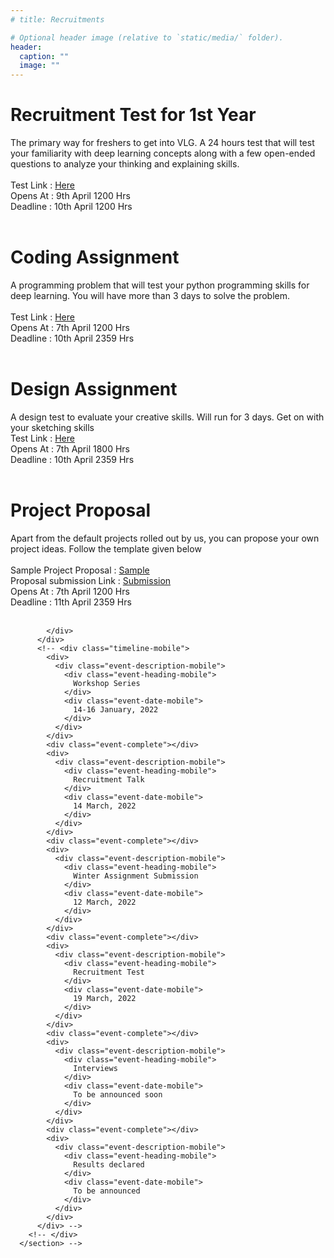 ```yaml
---
# title: Recruitments

# Optional header image (relative to `static/media/` folder).
header:
  caption: ""
  image: ""
---
```


<!-- VLG goes recruiting for its core members and designers! Become a part of VLG by opting for any of the following 4 ways and get shortlisted for an interview -->

<h1 class="main-page-heading">
  <div class="heading-background-box"></div>
  <div class="heading-text">Recruitment Test for 1st Year</div>
</h1>
<div class="heading-information">
The primary way for freshers to get into VLG. A 24 hours test that will test your familiarity with deep learning concepts along with a few open-ended questions to analyze your thinking and explaining skills.  <br>
  <br>
  Test Link : <a href="https://forms.gle/JB8f1GrAQYiGYCkq6"> Here </a> <br>
  Opens At : 9th April 1200 Hrs  <br>
  Deadline : 10th April 1200 Hrs <br>
  <br>
</div>

<h1 class="main-page-heading">
  <div class="heading-background-box"></div>
  <div class="heading-text">Coding Assignment</div>
</h1>
<div class="heading-information">
  A programming problem that will test your python programming skills for deep learning. You will have more than 3 days to solve the problem. <br>
  <br>
  Test Link : <a href="https://docs.google.com/forms/d/e/1FAIpQLSd0P3jQQzemOPH0rBoQm5zB_sPzzlMyJCU9vABatiFKcuZdbA/viewform?usp=sf_link"> Here </a> <br>
  Opens At : 7th April 1200 Hrs  <br>
  Deadline : 10th April 2359 Hrs<br>
  <br>
</div>

<h1 class="main-page-heading">
  <div class="heading-background-box"></div>
  <div class="heading-text">Design Assignment</div>
</h1>
<div class="heading-information">
  A design test to evaluate your creative skills. Will run for 3 days. Get on with your sketching skills
  <br>
  Test Link : <a href="https://forms.gle/RPAGj8FVLYhBMy1WA"> Here </a> <br>
  Opens At : 7th April 1800 Hrs  <br>
  Deadline : 10th April 2359 Hrs<br>
  <br>
</div>

<h1 class="main-page-heading">
  <div class="heading-background-box"></div>
  <div class="heading-text">Project Proposal</div>
</h1>
<div class="heading-information">
 Apart from the default projects rolled out by us, you can propose your own project ideas. Follow the template given below
  <br>
  <br>
  Sample Project Proposal : <a href="https://docs.google.com/document/d/1c8umN4iTmRraNAA2luqa0Ea-i9b70twTgdQI-i98KMk">Sample</a><br>
  Proposal submission Link : <a href="https://forms.gle/uuxtLEeLdm2qDguv9">Submission</a> <br>
  Opens At : 7th April 1200 Hrs  <br>
  Deadline : 11th April 2359 Hrs<br>
  <br>
</div>

<!-- ----------------------- TimeLine -------------------------------- -->

<!-- <section class="timeline-container">
        <div class="site-container">
          <h1 class="main-page-heading timeline-heading">
            <div class="heading-background-box"></div>
            <div class="heading-text">TIMELINE</div>
          </h1>
          <div class="timeline-desktop">
            <div class="upper-events">
              <div class="upper-event" event="0">
                <div class="event-illustration">
                  <img src="A4%20-%2017.png" />
                </div>
                <div class="event-description">
                  <div class="event-heading">
                    Written Test
                  </div>
                  <div class="event-date">
                    8 April 6:00 PM - 8 April 11:59 PM
                  </div>
                </div>
              </div>
              <div class="upper-event" event="2">
                <div class="event-illustration">
                  <img src="A4%20-%2018.png" />
                </div>
                <div class="event-description">
                  <div class="event-heading">
                    Coding Assignment
                  </div>
                  <div class="event-date">
                    7 April - 10 April 11:59 PM
                  </div>
                </div>
              </div>
              <div class="upper-event" event="4">
                <div class="event-illustration">
                  <img src="interview.png" />
                </div>
                <div class="event-description">
                  <div class="event-heading">
                    Interviews
                  </div>
                  <div class="event-date">
                    To be announced soon
                  </div>
                </div>
              </div>
            </div>
            <div class="middle-line">
              <div class="compeleted"></div>
              <div class="left"></div>
            </div>
            <div class="lower-events">
              <div class="lower-event" event="1">
                <div class="event-illustration">
                  <img src="A4%20-%2019.png" />
                </div>
                <div class="event-description">
                  <div class="event-heading">
                    Design Test
                  </div>
                  <div class="event-date">
                    7 April 18:00 PM : 10 April 11:59 PM
                  </div>
                </div>
              </div>
              <div class="lower-event" event="3">
                <div class="event-illustration">
                  <img src="A4%20-%2016.png" />
                </div>
                <div class="event-description">
                  <div class="event-heading">
                    Project Proposal
                  </div>
                  <div class="event-date">
                    7 April 18:00 PM : 11 April 11:59 PM
                  </div>
                </div>
              </div> -->
<!--               <div class="lower-event" event="5">
                <div class="event-illustration">
                  <img src="/assets/event_icons/4_done.png" />
                </div>
                <div class="event-description">
                  <div class="event-heading">
                    Results Declared
                  </div>
                  <div class="event-date">
                    To be announced soon
                  </div>
                </div>
              </div> -->
            </div>
          </div>
          <!-- <div class="timeline-mobile">
            <div>
              <div class="event-description-mobile">
                <div class="event-heading-mobile">
                  Workshop Series
                </div>
                <div class="event-date-mobile">
                  14-16 January, 2022
                </div>
              </div>
            </div>
            <div class="event-complete"></div>
            <div>
              <div class="event-description-mobile">
                <div class="event-heading-mobile">
                  Recruitment Talk
                </div>
                <div class="event-date-mobile">
                  14 March, 2022
                </div>
              </div>
            </div>
            <div class="event-complete"></div>
            <div>
              <div class="event-description-mobile">
                <div class="event-heading-mobile">
                  Winter Assignment Submission
                </div>
                <div class="event-date-mobile">
                  12 March, 2022
                </div>
              </div>
            </div>
            <div class="event-complete"></div>
            <div>
              <div class="event-description-mobile">
                <div class="event-heading-mobile">
                  Recruitment Test
                </div>
                <div class="event-date-mobile">
                  19 March, 2022
                </div>
              </div>
            </div>
            <div class="event-complete"></div>
            <div>
              <div class="event-description-mobile">
                <div class="event-heading-mobile">
                  Interviews
                </div>
                <div class="event-date-mobile">
                  To be announced soon
                </div>
              </div>
            </div>
            <div class="event-complete"></div>
            <div>
              <div class="event-description-mobile">
                <div class="event-heading-mobile">
                  Results declared
                </div>
                <div class="event-date-mobile">
                  To be announced
                </div>
              </div>
            </div>
          </div> -->
        <!-- </div>
      </section> -->

